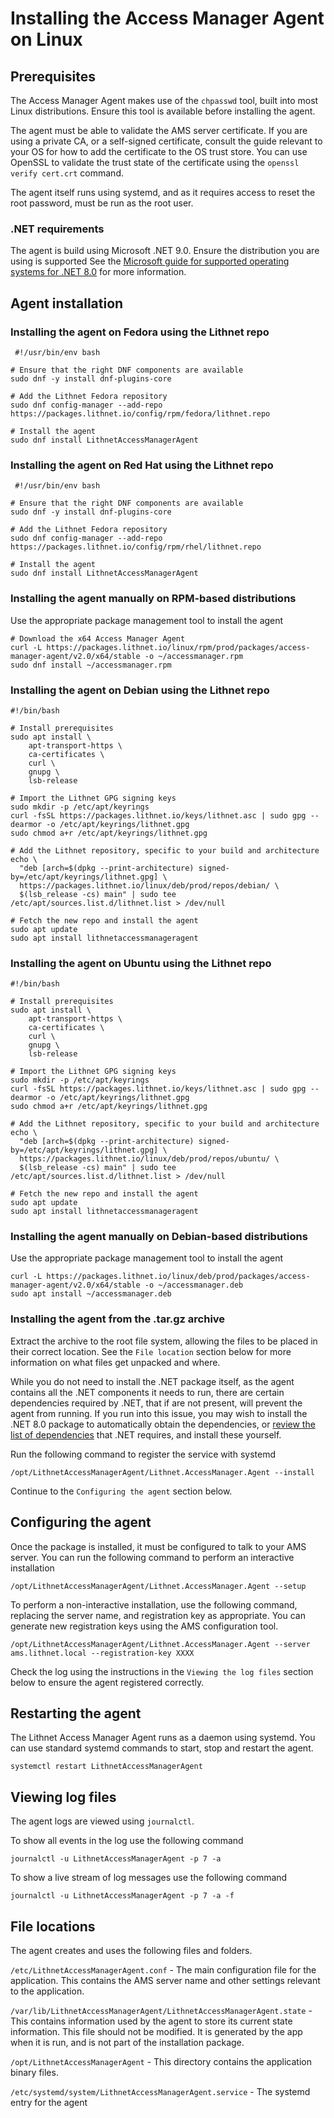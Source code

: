 # Installing the Access Manager Agent on Linux

## Prerequisites

The Access Manager Agent makes use of the `chpasswd` tool, built into most Linux distributions. Ensure this tool is available before installing the agent.

The agent must be able to validate the AMS server certificate. If you are using a private CA, or a self-signed certificate, consult the guide relevant to your OS for how to add the certificate to the OS trust store. You can use OpenSSL to validate the trust state of the certificate using the `openssl verify cert.crt` command.

The agent itself runs using systemd, and as it requires access to reset the root password, must be run as the root user.

### .NET requirements

The agent is build using Microsoft .NET 9.0. Ensure the distribution you are using is supported See the [Microsoft guide for supported operating systems for .NET 8.0](https://github.com/dotnet/core/blob/main/release-notes/8.0/supported-os.md) for more information.

## Agent installation

### Installing the agent on **Fedora** using the Lithnet repo

```shell
 #!/usr/bin/env bash
​
# Ensure that the right DNF components are available
sudo dnf -y install dnf-plugins-core
​
# Add the Lithnet Fedora repository
sudo dnf config-manager --add-repo https://packages.lithnet.io/config/rpm/fedora/lithnet.repo 
​
# Install the agent
sudo dnf install LithnetAccessManagerAgent
```

### Installing the agent on **Red Hat** using the Lithnet repo

```shell
 #!/usr/bin/env bash
​
# Ensure that the right DNF components are available
sudo dnf -y install dnf-plugins-core
​
# Add the Lithnet Fedora repository
sudo dnf config-manager --add-repo https://packages.lithnet.io/config/rpm/rhel/lithnet.repo 
​
# Install the agent
sudo dnf install LithnetAccessManagerAgent
```

### Installing the agent manually on RPM-based distributions

Use the appropriate package management tool to install the agent

```shell
# Download the x64 Access Manager Agent
curl -L https://packages.lithnet.io/linux/rpm/prod/packages/access-manager-agent/v2.0/x64/stable -o ~/accessmanager.rpm
sudo dnf install ~/accessmanager.rpm
```

### Installing the agent on **Debian** using the Lithnet repo

```shell
#!/bin/bash
​
# Install prerequisites
sudo apt install \
    apt-transport-https \
    ca-certificates \
    curl \
    gnupg \
    lsb-release
​
# Import the Lithnet GPG signing keys
sudo mkdir -p /etc/apt/keyrings
curl -fsSL https://packages.lithnet.io/keys/lithnet.asc | sudo gpg --dearmor -o /etc/apt/keyrings/lithnet.gpg
sudo chmod a+r /etc/apt/keyrings/lithnet.gpg
​
# Add the Lithnet repository, specific to your build and architecture
echo \
  "deb [arch=$(dpkg --print-architecture) signed-by=/etc/apt/keyrings/lithnet.gpg] \
  https://packages.lithnet.io/linux/deb/prod/repos/debian/ \
  $(lsb_release -cs) main" | sudo tee /etc/apt/sources.list.d/lithnet.list > /dev/null
​
# Fetch the new repo and install the agent
sudo apt update
sudo apt install lithnetaccessmanageragent
```

### Installing the agent on **Ubuntu** using the Lithnet repo

```shell
#!/bin/bash
​
# Install prerequisites
sudo apt install \
    apt-transport-https \
    ca-certificates \
    curl \
    gnupg \
    lsb-release
​
# Import the Lithnet GPG signing keys
sudo mkdir -p /etc/apt/keyrings
curl -fsSL https://packages.lithnet.io/keys/lithnet.asc | sudo gpg --dearmor -o /etc/apt/keyrings/lithnet.gpg
sudo chmod a+r /etc/apt/keyrings/lithnet.gpg
​
# Add the Lithnet repository, specific to your build and architecture
echo \
  "deb [arch=$(dpkg --print-architecture) signed-by=/etc/apt/keyrings/lithnet.gpg] \
  https://packages.lithnet.io/linux/deb/prod/repos/ubuntu/ \
  $(lsb_release -cs) main" | sudo tee /etc/apt/sources.list.d/lithnet.list > /dev/null
​
# Fetch the new repo and install the agent
sudo apt update
sudo apt install lithnetaccessmanageragent
```

### Installing the agent manually on Debian-based distributions

Use the appropriate package management tool to install the agent

```shell
curl -L https://packages.lithnet.io/linux/deb/prod/packages/access-manager-agent/v2.0/x64/stable -o ~/accessmanager.deb
sudo apt install ~/accessmanager.deb
```

### Installing the agent from the .tar.gz archive

Extract the archive to the root file system, allowing the files to be placed in their correct location. See the `File location` section below for more information on what files get unpacked and where.

While you do not need to install the .NET package itself, as the agent contains all the .NET components it needs to run, there are certain dependencies required by .NET, that if are not present, will prevent the agent from running. If you run into this issue, you may wish to install the .NET 8.0 package to automatically obtain the dependencies, or [review the list of dependencies](https://docs.microsoft.com/en-us/dotnet/core/install/linux-scripted-manual) that .NET requires, and install these yourself.

Run the following command to register the service with systemd

```shell
/opt/LithnetAccessManagerAgent/Lithnet.AccessManager.Agent --install
```

Continue to the `Configuring the agent` section below.

## Configuring the agent

Once the package is installed, it must be configured to talk to your AMS server. You can run the following command to perform an interactive installation

```shell
/opt/LithnetAccessManagerAgent/Lithnet.AccessManager.Agent --setup
```

To perform a non-interactive installation, use the following command, replacing the server name, and registration key as appropriate. You can generate new registration keys using the AMS configuration tool.

```shell
/opt/LithnetAccessManagerAgent/Lithnet.AccessManager.Agent --server ams.lithnet.local --registration-key XXXX
```

Check the log using the instructions in the `Viewing the log files` section below to ensure the agent registered correctly.

## Restarting the agent

The Lithnet Access Manager Agent runs as a daemon using systemd. You can use standard systemd commands to start, stop and restart the agent.

```shell
systemctl restart LithnetAccessManagerAgent
```

## Viewing log files

The agent logs are viewed using `journalctl`.

To show all events in the log use the following command

```shell
journalctl -u LithnetAccessManagerAgent -p 7 -a
```

To show a live stream of log messages use the following command

```shell
journalctl -u LithnetAccessManagerAgent -p 7 -a -f
```

## File locations

The agent creates and uses the following files and folders.

`/etc/LithnetAccessManagerAgent.conf` - The main configuration file for the application. This contains the AMS server name and other settings relevant to the application.

`/var/lib/LithnetAccessManagerAgent/LithnetAccessManagerAgent.state` - This contains information used by the agent to store its current state information. This file should not be modified. It is generated by the app when it is run, and is not part of the installation package.

`/opt/LithnetAccessManagerAgent` - This directory contains the application binary files.

`/etc/systemd/system/LithnetAccessManagerAgent.service` - The systemd entry for the agent
